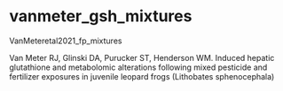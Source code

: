 # vanmeter_gsh_mixtures
VanMeteretal2021_fp_mixtures

Van Meter RJ, Glinski DA, Purucker ST, Henderson WM. Induced hepatic glutathione and metabolomic alterations following mixed pesticide and fertilizer exposures in juvenile leopard frogs (Lithobates sphenocephala)

